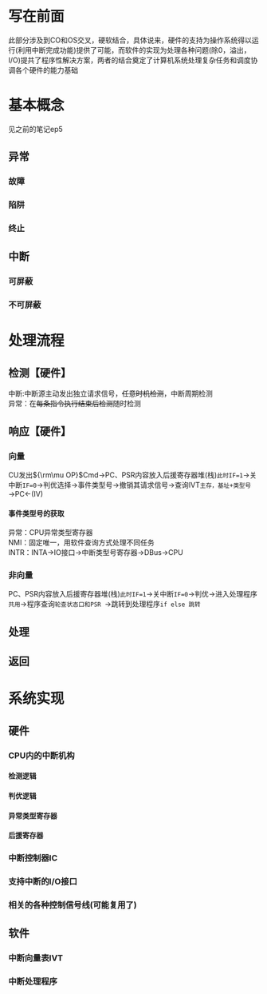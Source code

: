 # 写在前面
此部分涉及到CO和OS交叉，硬软结合，具体说来，硬件的支持为操作系统得以运行(利用中断完成功能)提供了可能，而软件的实现为处理各种问题(除0，溢出，I/O)提共了程序性解决方案，两者的结合奠定了计算机系统处理复杂任务和调度协调各个硬件的能力基础
# 基本概念
见之前的笔记ep5
## 异常
### 故障
### 陷阱
### 终止
## 中断
### 可屏蔽
### 不可屏蔽
# 处理流程
## 检测【硬件】
中断:中断源主动发出独立请求信号，~~任意时机检测~~，中断周期检测   
异常：在~~每条指令执行结束后检测~~随时检测   
## 响应【硬件】
### 向量
CU发出${\rm\mu OP}$Cmd→PC、PSR内容放入后援寄存器堆(栈)`此时IF=1`→关中断`IF=0`→判优选择→事件类型号→撤销其请求信号→查询IVT`主存，基址+类型号`→PC←(IV) 
#### 事件类型号的获取
异常：CPU异常类型寄存器   
NMI：固定唯一，用软件查询方式处理不同任务   
INTR：INTA→IO接口→中断类型号寄存器→DBus→CPU   
### 非向量
PC、PSR内容放入后援寄存器堆(栈)`此时IF=1`→关中断`IF=0`→判优→进入处理程序`共用`→程序查询`轮查状态口和PSR `→跳转到处理程序`if else 跳转`
## 处理
## 返回
# 系统实现
## 硬件
### CPU内的中断机构
#### 检测逻辑
#### 判优逻辑
#### 异常类型寄存器
#### 后援寄存器
### 中断控制器IC
### 支持中断的I/O接口
### 相关的各种控制信号线(可能复用了)
## 软件
### 中断向量表IVT
### 中断处理程序